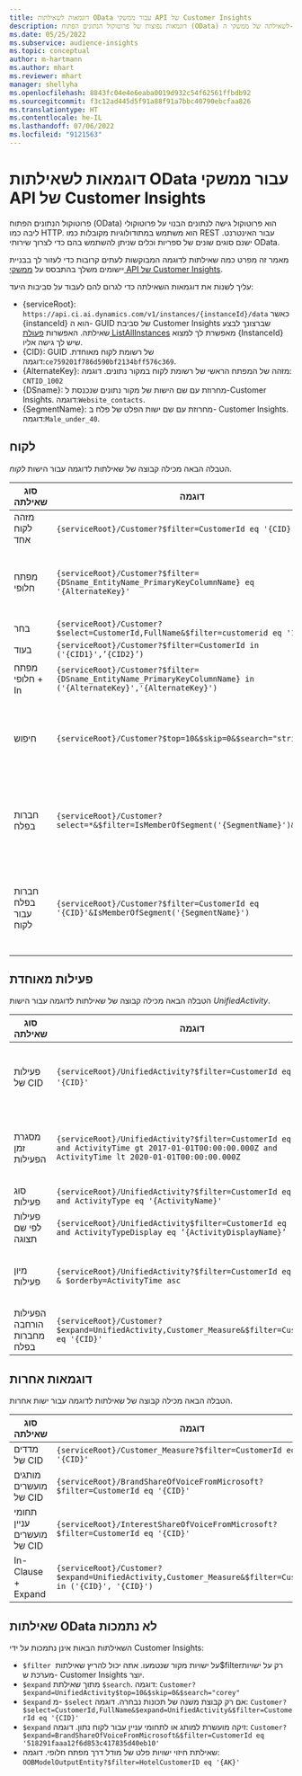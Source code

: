 ```yaml
---
title: דוגמאות לשאילתות OData עבור ממשקי API של Customer Insights
description: דוגמאות נפוצות של פרוטוקול הנתונים הפתוח (OData) לשאילתה של ממשקי ה-API של Customer Insights כדי לסקור נתונים.
ms.date: 05/25/2022
ms.subservice: audience-insights
ms.topic: conceptual
author: m-hartmann
ms.author: mhart
ms.reviewer: mhart
manager: shellyha
ms.openlocfilehash: 8843fc04e4e6eaba0019d932c54f62561ffbdb92
ms.sourcegitcommit: f3c12ad445d5f91a88f91a7bbc40790ebcfaa826
ms.translationtype: HT
ms.contentlocale: he-IL
ms.lasthandoff: 07/06/2022
ms.locfileid: "9121563"
---
```

# <a name="odata-query-examples-for-customer-insights-apis"></a>דוגמאות לשאילתות OData עבור ממשקי API של Customer Insights

פרוטוקול הנתונים הפתוח (OData) הוא פרוטוקול גישה לנתונים הבנוי על פרוטוקולי ליבה כמו HTTP. הוא משתמש במתודולוגיות מקובלות כמו REST עבור האינטרנט. ישנם סוגים שונים של ספריות וכלים שניתן להשתמש בהם כדי לצרוך שירותי OData.

מאמר זה מפרט כמה שאילתות לדוגמה המבוקשות לעתים קרובות כדי לעזור לך בבניית יישומים משלך בהתבסס על [ממשקי API של Customer Insights](apis.md).

עליך לשנות את דוגמאות השאילתה כדי לגרום להם לעבוד על סביבות היעד: 

- {serviceRoot}: `https://api.ci.ai.dynamics.com/v1/instances/{instanceId}/data` כאשר {instanceId} הוא ה- GUID של סביבת Customer Insights שברצונך לבצע שאילתה. האפשרות [פעולת ListAllInstances](https://developer.ci.ai.dynamics.com/api-details#api=CustomerInsights&operation=Get-all-instances) מאפשרת לך למצוא {InstanceId} שיש לך גישה אליו.
- {CID}: ‏GUID של רשומת לקוח מאוחדת. דוגמה:`ce759201f786d590bf2134bff576c369`.
- {AlternateKey}: מזהה של המפתח הראשי של רשומת לקוח במקור נתונים. דוגמה: `CNTID_1002`
- {DSname}: מחרוזת עם שם הישות של מקור נתונים שנכנסת ל-Customer Insights. דוגמה:`Website_contacts`.
- {SegmentName}: מחרוזת עם שם ישות הפלט של פלח ב- Customer Insights. דוגמה:`Male_under_40`.

## <a name="customer"></a>לקוח

הטבלה הבאה מכילה קבוצה של שאילתות לדוגמה עבור הישות *לקוח*.

|סוג שאילתה |דוגמה  | הערה  |
|---------|---------|---------|
|מזהה לקוח אחד     | `{serviceRoot}/Customer?$filter=CustomerId eq '{CID}'`          |  |
|מפתח חלופי    | `{serviceRoot}/Customer?$filter={DSname_EntityName_PrimaryKeyColumnName} eq '{AlternateKey}'`         |  מפתחות חלופיים נשארים בישות הלקוח המאוחדת       |
|בחר   | `{serviceRoot}/Customer?$select=CustomerId,FullName&$filter=customerid eq '1'`        |         |
|בעוד    | `{serviceRoot}/Customer?$filter=CustomerId in ('{CID1}',’{CID2}’)`        |         |
|מפתח חלופי + In   | `{serviceRoot}/Customer?$filter={DSname_EntityName_PrimaryKeyColumnName} in ('{AlternateKey}','{AlternateKey}')`         |         |
|חיפוש  | `{serviceRoot}/Customer?$top=10&$skip=0&$search="string"`        |   מחזירה את 10 התוצאות המובילות עבור מחרוזת חיפוש      |
|חברות בפלח  | `{serviceRoot}/Customer?select=*&$filter=IsMemberOfSegment('{SegmentName}')&$top=10`     | מחזירה מספר שורות מוגדר מראש מיישות הפילוח.      |
|חברות בפלח עבור לקוח | `{serviceRoot}/Customer?$filter=CustomerId eq '{CID}'&IsMemberOfSegment('{SegmentName}')`     | מחזירה את פרופיל הלקוח אם הוא חבר בפלח הנתון     |

## <a name="unified-activity"></a>פעילות מאוחדת

הטבלה הבאה מכילה קבוצה של שאילתות לדוגמה עבור הישות *UnifiedActivity*.

|סוג שאילתה |דוגמה  | הערה  |
|---------|---------|---------|
|פעילות של CID     | `{serviceRoot}/UnifiedActivity?$filter=CustomerId eq '{CID}'`          | מפרט פעילויות של פרופיל לקוח ספציפי |
|מסגרת זמן הפעילות    | `{serviceRoot}/UnifiedActivity?$filter=CustomerId eq '{CID}' and ActivityTime gt 2017-01-01T00:00:00.000Z and ActivityTime lt 2020-01-01T00:00:00.000Z`     |  פעילויות של פרופיל לקוח במסגרת זמן       |
|סוג פעילות    |   `{serviceRoot}/UnifiedActivity?$filter=CustomerId eq '{CID}' and ActivityType eq '{ActivityName}'`        |         |
|פעילות לפי שם תצוגה     | `{serviceRoot}/UnifiedActivity$filter=CustomerId eq ‘{CID}’ and ActivityTypeDisplay eq ‘{ActivityDisplayName}’`        | |
|מיון פעילות    | `{serviceRoot}/UnifiedActivity?$filter=CustomerId eq ‘{CID}’ & $orderby=ActivityTime asc`     |  מיין פעילויות בסדר עולה או יורד       |
|הפעילות הורחבה מחברות בפלח  |   `{serviceRoot}/Customer?$expand=UnifiedActivity,Customer_Measure&$filter=CustomerId eq '{CID}'`     |         |

## <a name="other-examples"></a>דוגמאות אחרות

הטבלה הבאה מכילה קבוצה של שאילתות לדוגמה עבור ישות אחרות.

|סוג שאילתה |דוגמה  | הערה  |
|---------|---------|---------|
|מדדים של CID    | `{serviceRoot}/Customer_Measure?$filter=CustomerId eq '{CID}'`          |  |
|מותגים מועשרים של CID    | `{serviceRoot}/BrandShareOfVoiceFromMicrosoft?$filter=CustomerId eq '{CID}'`  |       |
|תחומי עניין מועשרים של CID    |   `{serviceRoot}/InterestShareOfVoiceFromMicrosoft?$filter=CustomerId eq '{CID}'`       |         |
|In-Clause + Expand     | `{serviceRoot}/Customer?$expand=UnifiedActivity,Customer_Measure&$filter=CustomerId in ('{CID}', '{CID}')`         | |

## <a name="not-supported-odata-queries"></a>שאילתות OData לא נתמכות

השאילתות הבאות אינן נתמכות על ידי Customer Insights:

- `$filter` על ישויות מקור שנטמעו. אתה יכול להריץ שאילתות ‏$‎‏filter‎‏ רק על ישויות מערכת ש- Customer Insights יוצר.
- `$expand` מתוך שאילתת `$search`. דוגמה: `Customer?$expand=UnifiedActivity$top=10&$skip=0&$search="corey"`
- `$expand` מ- `$select` אם רק קבוצת משנה של תכונות נבחרה. דוגמה: `Customer?$select=CustomerId,FullName&$expand=UnifiedActivity&$filter=CustomerId eq '{CID}'`
- `$expand` זיקה מועשרת למותג או לתחומי עניין עבור לקוח נתון. דוגמה: `Customer?$expand=BrandShareOfVoiceFromMicrosoft&$filter=CustomerId eq '518291faaa12f6d853c417835d40eb10'`
- שאילתת חיזוי ישויות פלט של מודל דרך מפתח חלופי. דוגמה: `OOBModelOutputEntity?$filter=HotelCustomerID eq '{AK}'`
